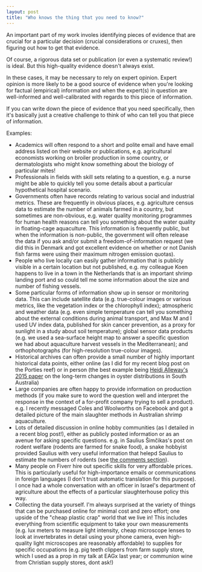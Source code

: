 ```yaml
---
layout: post
title: "Who knows the thing that you need to know?"
---
```

An important part of my work involes identifying pieces of evidence that are crucial for a particular decision (crucial considerations or cruxes), then figuring out how to get that evidence.

Of course, a rigorous data set or publication (or even a systematic review!) is ideal. But this high-quality evidence doesn't always exist.

In these cases, it may be necessary to rely on expert opinion. Expert opinion is more likely to be a good source of evidence when you're looking for factual (empirical) information and when the expert(s) in question are well-informed and well-calibrated with regards to this piece of information.

If you can write down the piece of evidence that you need specifically, then it's basically just a creative challenge to think of who can tell you that piece of information.

Examples:
- Academics will often respond to a short and polite email and have email address listed on their website or publications, e.g. agricultural economists working on broiler production in some country, or dermatologists who might know something about the biology of particular mites!
- Professionals in fields with skill sets relating to a question, e.g. a nurse might be able to quickly tell you some details about a particular hypothetical hospital scenario.  
- Governments often have records relating to various social and industrial metrics. These are frequently in obvious places, e.g. agriculture census data to estimate the number of animals farmed in a country, but sometimes are non-obvious, e.g. water quality monitoring programmes for human health reasons can tell you something about the water quality in floating-cage aquaculture. This information is frequently public, but when the information is non-public, the government will often release the data if you ask and/or submit a freedom-of-information request (we did this in Denmark and got excellent evidence on whether or not Danish fish farms were using their maximum nitrogen emission quotas).
- People who live locally can easily gather information that is publicly visible in a certain location but not published, e.g. my colleague Koen happens to live in a town in the Netherlands that is an important shrimp landing port and so could tell me some information about the size and number of fishing vessels.
- Some particular forms of information show up in sensor or monitoring data. This can include satellite data (e.g. true-colour images or various metrics, like the vegetation index or the chlorophyll index); atmospheric and weather data (e.g. even simple temperature can tell you something about the external conditions during animal transport, and Max M and I used UV index data, published for skin cancer prevention, as a proxy for sunlight in a study about soil temperature); global sensor data products (e.g. we used a sea-surface height map to answer a specific question we had about aquaculture harvest vessels in the Mediterranean); and orthophotographs (for high-resolution true-colour images).
- Historical archives can often provide a small number of highly important historical data points, either online (as I did for my recent blog post on the Porties reef) or in person (the best example being [Heidi Alleway's 2015 paper](https://conbio.onlinelibrary.wiley.com/doi/abs/10.1111/cobi.12452) on the long-term changes in oyster distributions in South Australia)
- Large companies are often happy to provide information on production methods (if you make sure to word the question well and interpret the response in the context of a for-profit company trying to sell a product). e.g. I recently messaged Coles and Woolworths on Facebook and got a detailed picture of the main slaughter methods in Australian shrimp aquaculture.
- Lots of detailed discussion in online hobby communities (as I detailed in a recent blog post!), either as publicly posted information or as an avenue for asking specific questions. e.g. in Saulius Šimčikas's post on rodent welfare (rodents are farmed for snake food), a snake hobbyist provided Saulius with very useful information that helepd Saulius to estimate the numbers of rodents (see [the comments section](https://forum.effectivealtruism.org/posts/pGwR2xc39PMSPa6qv/rodents-farmed-for-pet-snake-food#comments)).
- Many people on Fiverr hire out specific skills for very affordable prices. This is particularly useful for high-importance emails or communications in foreign languages (I don't trust automatic translation for this purpose). I once had a whole conversation with an officer in Israel's department of agriculture about the effects of a particular slaughterhouse policy this way.
- Collecting the data yourself. I'm always surprised at the variety of things that can be purchased online for minimal cost and zero effort; one upside of the "cheap plastic crap" world that we live in! This includes everything from scientific equipment to take your own measurements (e.g. lux meters to measure light intensity, cheap microscope lenses to look at invertebrates in detail using your phone camera, even high-quality light microscopes are reasonably affordable) to supplies for specific occupations (e.g. pig teeth clippers from farm supply store, which I used as a prop in my talk at EAGx last year; or communion wine from Christian supply stores, dont ask!)
